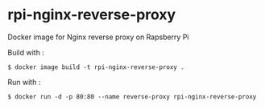 # rpi-nginx-reverse-proxy

Docker image for Nginx reverse proxy on Rapsberry Pi 

Build with :
```
$ docker image build -t rpi-nginx-reverse-proxy .
```

Run with :
```
$ docker run -d -p 80:80 --name reverse-proxy rpi-nginx-reverse-proxy
```

